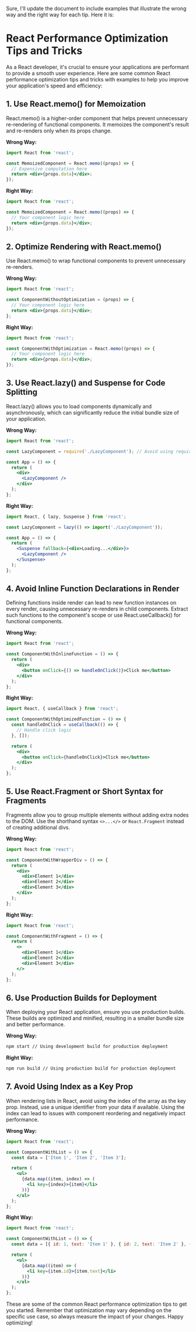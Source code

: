 Sure, I'll update the document to include examples that illustrate the wrong way and the right way for each tip. Here it is:

# React Performance Optimization Tips and Tricks

As a React developer, it's crucial to ensure your applications are performant to provide a smooth user experience. Here are some common React performance optimization tips and tricks with examples to help you improve your application's speed and efficiency:

## 1. Use React.memo() for Memoization

React.memo() is a higher-order component that helps prevent unnecessary re-rendering of functional components. It memoizes the component's result and re-renders only when its props change.

**Wrong Way:**

```jsx
import React from 'react';

const MemoizedComponent = React.memo((props) => {
  // Expensive computation here
  return <div>{props.data}</div>;
});
```

**Right Way:**

```jsx
import React from 'react';

const MemoizedComponent = React.memo((props) => {
  // Your component logic here
  return <div>{props.data}</div>;
});
```

## 2. Optimize Rendering with React.memo()

Use React.memo() to wrap functional components to prevent unnecessary re-renders.

**Wrong Way:**

```jsx
import React from 'react';

const ComponentWithoutOptimization = (props) => {
  // Your component logic here
  return <div>{props.data}</div>;
};
```

**Right Way:**

```jsx
import React from 'react';

const ComponentWithOptimization = React.memo((props) => {
  // Your component logic here
  return <div>{props.data}</div>;
});
```

## 3. Use React.lazy() and Suspense for Code Splitting

React.lazy() allows you to load components dynamically and asynchronously, which can significantly reduce the initial bundle size of your application.

**Wrong Way:**

```jsx
import React from 'react';

const LazyComponent = require('./LazyComponent'); // Avoid using require for dynamic imports

const App = () => {
  return (
    <div>
      <LazyComponent />
    </div>
  );
};
```

**Right Way:**

```jsx
import React, { lazy, Suspense } from 'react';

const LazyComponent = lazy(() => import('./LazyComponent'));

const App = () => {
  return (
    <Suspense fallback={<div>Loading...</div>}>
      <LazyComponent />
    </Suspense>
  );
};
```

## 4. Avoid Inline Function Declarations in Render

Defining functions inside render can lead to new function instances on every render, causing unnecessary re-renders in child components. Extract such functions to the component's scope or use React.useCallback() for functional components.

**Wrong Way:**

```jsx
import React from 'react';

const ComponentWithInlineFunction = () => {
  return (
    <div>
      <button onClick={() => handleOnClick()}>Click me</button>
    </div>
  );
};
```

**Right Way:**

```jsx
import React, { useCallback } from 'react';

const ComponentWithOptimizedFunction = () => {
  const handleOnClick = useCallback(() => {
    // Handle click logic
  }, []);

  return (
    <div>
      <button onClick={handleOnClick}>Click me</button>
    </div>
  );
};
```

## 5. Use React.Fragment or Short Syntax for Fragments

Fragments allow you to group multiple elements without adding extra nodes to the DOM. Use the shorthand syntax `<>...</>` or `React.Fragment` instead of creating additional divs.

**Wrong Way:**

```jsx
import React from 'react';

const ComponentWithWrapperDiv = () => {
  return (
    <div>
      <div>Element 1</div>
      <div>Element 2</div>
      <div>Element 3</div>
    </div>
  );
};
```

**Right Way:**

```jsx
import React from 'react';

const ComponentWithFragment = () => {
  return (
    <>
      <div>Element 1</div>
      <div>Element 2</div>
      <div>Element 3</div>
    </>
  );
};
```

## 6. Use Production Builds for Deployment

When deploying your React application, ensure you use production builds. These builds are optimized and minified, resulting in a smaller bundle size and better performance.

**Wrong Way:**

```bash
npm start // Using development build for production deployment
```

**Right Way:**

```bash
npm run build // Using production build for production deployment
```

## 7. Avoid Using Index as a Key Prop

When rendering lists in React, avoid using the index of the array as the key prop. Instead, use a unique identifier from your data if available. Using the index can lead to issues with component reordering and negatively impact performance.

**Wrong Way:**

```jsx
import React from 'react';

const ComponentWithList = () => {
  const data = ['Item 1', 'Item 2', 'Item 3'];

  return (
    <ul>
      {data.map((item, index) => (
        <li key={index}>{item}</li>
      ))}
    </ul>
  );
};
```

**Right Way:**

```jsx
import React from 'react';

const ComponentWithList = () => {
  const data = [{ id: 1, text: 'Item 1' }, { id: 2, text: 'Item 2' }, { id: 3, text: 'Item 3' }];

  return (
    <ul>
      {data.map((item) => (
        <li key={item.id}>{item.text}</li>
      ))}
    </ul>
  );
};
```

These are some of the common React performance optimization tips to get you started. Remember that optimization may vary depending on the specific use case, so always measure the impact of your changes. Happy optimizing!